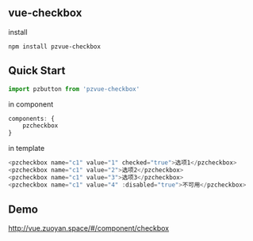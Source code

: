 ## vue-checkbox
install
```shell
npm install pzvue-checkbox
```

## Quick Start

```js
import pzbutton from 'pzvue-checkbox'

```
in component
```js
components: {
    pzcheckbox
}
```
in template
```js
<pzcheckbox name="c1" value="1" checked="true">选项1</pzcheckbox>
<pzcheckbox name="c1" value="2">选项2</pzcheckbox>
<pzcheckbox name="c1" value="3">选项3</pzcheckbox>
<pzcheckbox name="c1" value="4" :disabled="true">不可用</pzcheckbox>
```

## Demo
http://vue.zuoyan.space/#/component/checkbox
